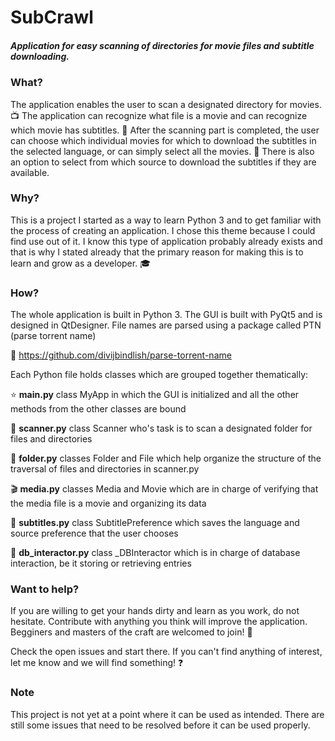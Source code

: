 # **SubCrawl**

##### Application for easy scanning of directories for movie files and subtitle downloading.

### What?

The application enables the user to scan a designated directory for movies. :tv:
The application can recognize what file is a movie and can recognize which movie has subtitles. :movie_camera:
After the scanning part is completed, the user can choose which individual movies for which to download the 
subtitles in the selected language, or can simply select all the movies. :japan:
There is also an option to select from which source to download the subtitles if they are available.

### Why?

This is a project I started as a way to learn Python 3 and to get familiar with the process of creating an application. I chose this theme because I could find use out of it. I know this type of application probably already exists and that is why I stated already that the primary reason for making this is to learn and grow as a developer. :mortar_board:

### How?

The whole application is built in Python 3. The GUI is built with PyQt5 and is designed in QtDesigner.
File names are parsed using a package called PTN (parse torrent name)

:mega: https://github.com/divijbindlish/parse-torrent-name

Each Python file holds classes which are grouped together thematically:


:star: **main.py** class MyApp in which the GUI is initialized and all the other methods from the other classes are bound

:fax: **scanner.py** class Scanner who's task is to scan a designated folder for files and directories

:file_folder: **folder.py** classes Folder and File which help organize the structure of the traversal of files and directories in scanner.py

:clapper: **media.py** classes Media and Movie which are in charge of verifying that the media file is a movie and organizing its data

:page_facing_up: **subtitles.py** class SubtitlePreference which saves the language and source preference that the user chooses

:floppy_disk: **db_interactor.py** class _DBInteractor which is in charge of database interaction, be it storing or retrieving entries

### Want to help?

If you are willing to get your hands dirty and learn as you work, do not hesitate. Contribute with anything you think will improve the application. Begginers and masters of the craft are welcomed to join! :muscle:

Check the open issues and start there. If you can't find anything of interest, let me know and we will find something! :question:

### Note

This project is not yet at a point where it can be used as intended. There are still some issues that need to be resolved before it can be used properly.
